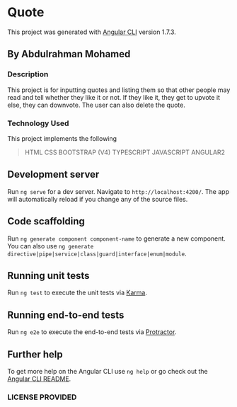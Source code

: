 # Quote

This project was generated with [Angular CLI](https://github.com/angular/angular-cli) version 1.7.3.

## By Abdulrahman Mohamed

### Description
This project is for inputting quotes and listing them so that other people may read and tell whether they like it or not. If they like it, they get to upvote it else, they can downvote. The user can also delete the quote.

### Technology Used

This project implements the following
>HTML
>CSS
>BOOTSTRAP (V4)
>TYPESCRIPT
>JAVASCRIPT
>ANGULAR2


## Development server

Run `ng serve` for a dev server. Navigate to `http://localhost:4200/`. The app will automatically reload if you change any of the source files.

## Code scaffolding

Run `ng generate component component-name` to generate a new component. You can also use `ng generate directive|pipe|service|class|guard|interface|enum|module`.


## Running unit tests

Run `ng test` to execute the unit tests via [Karma](https://karma-runner.github.io).

## Running end-to-end tests

Run `ng e2e` to execute the end-to-end tests via [Protractor](http://www.protractortest.org/).

## Further help

To get more help on the Angular CLI use `ng help` or go check out the [Angular CLI README](https://github.com/angular/angular-cli/blob/master/README.md).

### LICENSE PROVIDED
